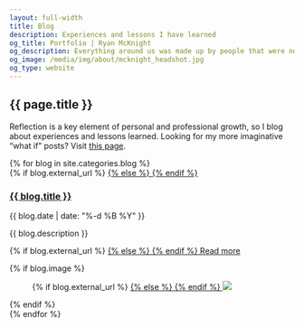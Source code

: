 ```yaml
---
layout: full-width
title: Blog
description: Experiences and lessons I have learned
og_title: Portfolio | Ryan McKnight
og_description: Everything around us was made up by people that were no smarter than us, and we can change it.
og_image: /media/img/about/mcknight_headshot.jpg
og_type: website
---
```


<section class="grid page-header">
	<div class="full-width">
		<h1>{{ page.title }}</h1>
		<p>Reflection is a key element of personal and professional growth, so I blog about experiences and lessons learned. Looking for my more imaginative &ldquo;what if&rdquo; posts? Visit <a href="{{ site.baseurl }}/what-if">this page</a>.</p>
	</div>
</section>
<section class="stripe-section">
	<section class="grid-wrapper">
		{% for blog in site.categories.blog %}
		<article>
			<figcaption>
				{% if blog.external_url %}
				<a href="{{ blog.external_url }}">
				{% else %}
				<a href="{{ blog.url }}">
				{% endif %}
				<h3>
					{{ blog.title }}
				</h3>
				</a>
				<p>{{ blog.date | date: "%-d %B %Y" }}</p>
				<p class="description">{{ blog.description }}</p>
				<p>
				{% if blog.external_url %}
				<a href="{{ blog.external_url }}">
				{% else %}
				<a href="{{ blog.url }}">
				{% endif %}
				Read more
				</a>
				</p>
			</figcaption>
			{% if blog.image %}
			<figure>
				{% if blog.external_url %}
				<a href="{{ blog.external_url }}">
				{% else %}
				<a href="{{ blog.url }}">
				{% endif %}
				<img src="{{ blog.image }}" />
				</a>
			</figure>
			{% endif %}
		</article>
		{% endfor %}
	</section>
</section>
